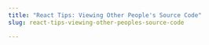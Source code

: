 ```yaml
---
title: "React Tips: Viewing Other People's Source Code"
slug: react-tips-viewing-other-peoples-source-code

---
```


